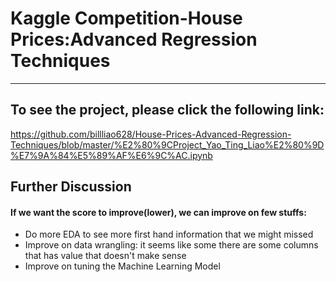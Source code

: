 # Kaggle Competition-House Prices:Advanced Regression Techniques
----------------------------------------------------------------------
## To see the project, please click the following link: 
https://github.com/billliao628/House-Prices-Advanced-Regression-Techniques/blob/master/%E2%80%9CProject_Yao_Ting_Liao%E2%80%9D%E7%9A%84%E5%89%AF%E6%9C%AC.ipynb 

## Further Discussion
#### If we want the score to improve(lower), we can improve on few stuffs:
* Do more EDA to see more first hand information that we might missed
* Improve on data wrangling: it seems like some there are some columns that has value that doesn't make sense
* Improve on tuning the Machine Learning Model
